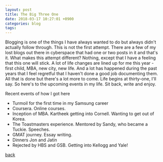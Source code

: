 ```yaml
---
layout: post
title: The Big Three One
date: 2018-03-17 10:27:01 +0900
categories: blog
tags: 
---
```


Blogging is one of the things I have always wanted to do but always didn't actually follow through. This is not the first attempt. There are a few of my lost blogs out there in cyberspace that had one or two posts in it and that's it. What makes this attempt different? Nothing, except that I have a feeling that this one will stick. A lot of life changes are lined up for me this year - first child, MBA, new city, new life. And a lot has happened during the past years that I feel regretful that I haven't done a good job documenting them. All that is done but there's a lot more to come. Life begins at thirty-one, I'll say. So here's to the upcoming events in my life. Sit back, write and enjoy.

Recent events of how I got here
* Turmoil for the first time in my Samsung career
* Coursera. Online courses.
* Inception of MBA. Kartheek getting into Cornell. Wanting to get out of Korea.
* The Toastmasters experience. Mentored by Sandy, who became a Tuckie. Speeches.
* GMAT journey. Essay writing.
* Dinners Jon and Jatin
* Rejected by HBS and GSB. Getting into Kellogg and Yale!

[back](/blog)
